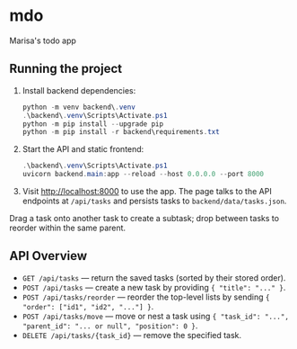 # mdo

Marisa's todo app

## Running the project

1. Install backend dependencies:

   ```powershell
   python -m venv backend\.venv
   .\backend\.venv\Scripts\Activate.ps1
   python -m pip install --upgrade pip
   python -m pip install -r backend\requirements.txt
   ```

2. Start the API and static frontend:

   ```powershell
   .\backend\.venv\Scripts\Activate.ps1
   uvicorn backend.main:app --reload --host 0.0.0.0 --port 8000
   ```

3. Visit [http://localhost:8000](http://localhost:8000) to use the app. The page talks to the API endpoints at `/api/tasks` and persists tasks to `backend/data/tasks.json`.

Drag a task onto another task to create a subtask; drop between tasks to reorder within the same parent.


## API Overview

- `GET /api/tasks` &mdash; return the saved tasks (sorted by their stored order).
- `POST /api/tasks` &mdash; create a new task by providing `{ "title": "..." }`.
- `POST /api/tasks/reorder` &mdash; reorder the top-level lists by sending `{ "order": ["id1", "id2", "..."] }`.
- `POST /api/tasks/move` &mdash; move or nest a task using `{ "task_id": "...", "parent_id": "... or null", "position": 0 }`.
- `DELETE /api/tasks/{task_id}` &mdash; remove the specified task.
